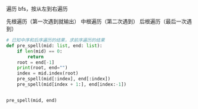 ---
---

遍历 bfs，按从左到右遍历

先根遍历（第一次遇到就输出） 中根遍历（第二次遇到） 后根遍历（最后一次遇到）

```python
# 已知中序和后序遍历的结果，求前序遍历的结果  
def pre_spell(mid: list, end: list):  
    if len(mid) == 0:  
        return  
    root = end[-1]  
    print(root, end="")  
    index = mid.index(root)  
    pre_spell(mid[:index], end[:index])  
    pre_spell(mid[index + 1:], end[index:-1])  


pre_spell(mid, end)
```
